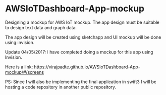 # AWSIoTDashboard-App-mockup
Designing a mockup for AWS IoT mockup. The app design must be suitable to design text data and graph data.

The app design will be created using sketchapp and UI mockup will be done using invision.



Update 04/05/2017: I have completed doing a mockup for this app using Invision. 

Here is a link: https://virajpadte.github.io/AWSIoTDashboard-App-mockup/#/screens


PS: Since I will also be implementing the final application in swift3 I will be hosting a code repository in another public repository.
